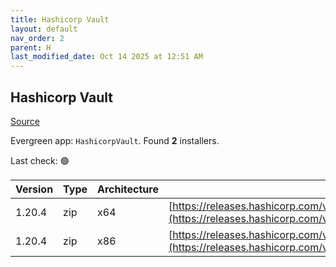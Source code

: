 ```yaml
---
title: Hashicorp Vault
layout: default
nav_order: 2
parent: H
last_modified_date: Oct 14 2025 at 12:51 AM
---
```


## Hashicorp Vault

[Source](https://www.vaultproject.io/)

Evergreen app: `HashicorpVault`. Found **2** installers.

Last check: 🟢

| Version | Type | Architecture | URI                                                                                                                                                      |
| ------- | ---- | ------------ | -------------------------------------------------------------------------------------------------------------------------------------------------------- |
| 1.20.4  | zip  | x64          | [https://releases.hashicorp.com/vault/1.20.4/vault_1.20.4_windows_amd64.zip](https://releases.hashicorp.com/vault/1.20.4/vault_1.20.4_windows_amd64.zip) |
| 1.20.4  | zip  | x86          | [https://releases.hashicorp.com/vault/1.20.4/vault_1.20.4_windows_386.zip](https://releases.hashicorp.com/vault/1.20.4/vault_1.20.4_windows_386.zip)     |
